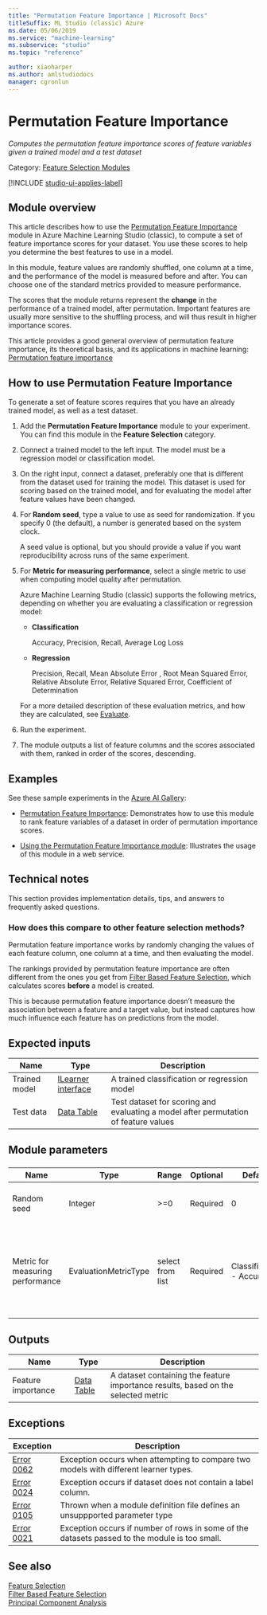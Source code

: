 ```yaml
---
title: "Permutation Feature Importance | Microsoft Docs"
titleSuffix: ML Studio (classic) Azure
ms.date: 05/06/2019
ms.service: "machine-learning"
ms.subservice: "studio"
ms.topic: "reference"

author: xiaoharper
ms.author: amlstudiodocs
manager: cgronlun
---
```

# Permutation Feature Importance
*Computes the permutation feature importance scores of feature variables given a trained model and a test dataset*  
  
 Category: [Feature Selection Modules](feature-selection-modules.md)  

[!INCLUDE [studio-ui-applies-label](../includes/studio-ui-applies-label.md)]
  
## Module overview

This article describes how to use the [Permutation Feature Importance](permutation-feature-importance.md) module in Azure Machine Learning Studio (classic), to compute a set of feature importance scores for your dataset. You use these scores to help you determine the best features to use in a model.

In this module, feature values are randomly shuffled, one column at a time, and the performance of the model is measured before and after. You can choose one of the standard metrics provided to measure performance.

The scores that the module returns represent the **change** in the performance of a trained model, after permutation. Important features are usually more sensitive to the shuffling process, and will thus result in higher importance scores. 

This article provides a good general overview of permutation feature importance, its theoretical basis, and its applications in machine learning: [Permutation feature importance](https://blogs.technet.com/b/machinelearning/archive/2015/04/14/permutation-feature-importance.aspx)  

## How to use Permutation Feature Importance

To generate a set of feature scores requires that you have an already trained model, as well as a test dataset.  
  
1.  Add the **Permutation Feature Importance** module to your experiment. You can find this module in the **Feature Selection** category. 
  
2.  Connect a trained model to the left input. The model must be a regression model or classification model.  
  
3.  On the right input, connect a dataset, preferably one that is different from the dataset used for training the model. This dataset is used for scoring based on the trained model, and for evaluating the model after feature values have been changed.  
  
4.  For **Random seed**, type a value to use as seed for randomization. If you specify 0 (the default), a number is generated based on the system clock.
  
     A seed value is optional, but you should provide a value if you want reproducibility across runs of the same experiment.  
  
5.  For **Metric for measuring performance**, select a single metric to use when computing model quality after permutation.  
  
     Azure Machine Learning Studio (classic) supports the following metrics, depending on whether you are evaluating a classification or regression model:  
  
    -   **Classification**
    
        Accuracy, Precision, Recall, Average Log Loss  
  
    -   **Regression**
    
        Precision, Recall, Mean Absolute Error , Root Mean Squared Error, Relative Absolute Error, Relative Squared Error, Coefficient of Determination  
  
     For a more detailed description of these evaluation metrics, and how they are calculated, see [Evaluate](machine-learning-evaluate.md).  
  
6.  Run the experiment.  
  
7.  The module outputs a list of feature columns and the scores associated with them, ranked in order of the scores, descending.  
  
## Examples  

See these sample experiments in the [Azure AI Gallery](https://gallery.azure.ai/):  
  
-   [Permutation Feature Importance](https://gallery.azure.ai/Experiment/e2ccb5a5d9dc480489ba8ff0b7eb98ac): Demonstrates how to use this module to rank feature variables of a dataset in order of permutation importance scores.  
  
-  [Using the Permutation Feature Importance module](https://gallery.azure.ai/Experiment/4802f138edcb4582a877018460edd943): Illustrates the usage of this module in a web service.
  
##  Technical notes

This section provides implementation details, tips, and answers to frequently asked questions.

### How does this compare to other feature selection methods?

Permutation feature importance works by randomly changing the values of each feature column, one column at a time, and then evaluating the model. 

The rankings provided by permutation feature importance are often different from the ones you get from [Filter Based Feature Selection](filter-based-feature-selection.md), which calculates scores **before** a model is created. 

This is because permutation feature importance doesn’t measure the association between a feature and a target value, but instead captures how much influence each feature has on predictions from the model.

##  Expected inputs  
  
|Name|Type|Description|  
|----------|----------|-----------------|  
|Trained model|[ILearner interface](ilearner-interface.md)|A trained classification or regression model|  
|Test data|[Data Table](data-table.md)|Test dataset for scoring and evaluating a model after permutation of feature values|  
  
##  Module parameters  
  
###  
  
|Name|Type|Range|Optional|Default|Description|  
|----------|----------|-----------|--------------|-------------|-----------------|  
|Random seed|Integer|>=0|Required|0|Random number generator seed value|  
|Metric for measuring performance|EvaluationMetricType|select from list|Required|Classification - Accuracy|Select the metric to use when evaluating the variability of the model after permutations|
  
##  Outputs  
  
|Name|Type|Description|  
|----------|----------|-----------------|  
|Feature importance|[Data Table](data-table.md)|A dataset containing the feature importance results, based on the selected metric|  
  
##  Exceptions  
  
|Exception|Description|  
|---------------|-----------------|  
|[Error 0062](errors/error-0062.md)|Exception occurs when attempting to compare two models with different learner types.|  
|[Error 0024](errors/error-0024.md)|Exception occurs if dataset does not contain a label column.|  
|[Error 0105](errors/error-0105.md)|Thrown when a module definition file defines an unsuppported parameter type|  
|[Error 0021](errors/error-0021.md)|Exception occurs if number of rows in some of the datasets passed to the module is too small.|  
  
## See also  
 [Feature Selection](feature-selection-modules.md)   
 [Filter Based Feature Selection](filter-based-feature-selection.md)   
 [Principal Component Analysis](principal-component-analysis.md)
